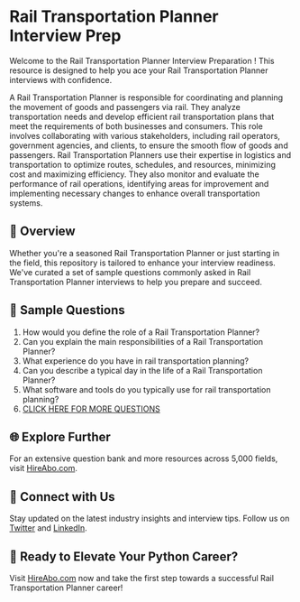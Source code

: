 # Rail Transportation Planner Interview Prep

Welcome to the Rail Transportation Planner Interview Preparation ! This resource is designed to help you ace your Rail Transportation Planner interviews with confidence.

A Rail Transportation Planner is responsible for coordinating and planning the movement of goods and passengers via rail. They analyze transportation needs and develop efficient rail transportation plans that meet the requirements of both businesses and consumers. This role involves collaborating with various stakeholders, including rail operators, government agencies, and clients, to ensure the smooth flow of goods and passengers. Rail Transportation Planners use their expertise in logistics and transportation to optimize routes, schedules, and resources, minimizing cost and maximizing efficiency. They also monitor and evaluate the performance of rail operations, identifying areas for improvement and implementing necessary changes to enhance overall transportation systems.

## 🚀 Overview

Whether you're a seasoned Rail Transportation Planner or just starting in the field, this repository is tailored to enhance your interview readiness. We've curated a set of sample questions commonly asked in Rail Transportation Planner interviews to help you prepare and succeed.

## 📝 Sample Questions

1. How would you define the role of a Rail Transportation Planner?
2. Can you explain the main responsibilities of a Rail Transportation Planner?
3. What experience do you have in rail transportation planning?
4. Can you describe a typical day in the life of a Rail Transportation Planner?
5. What software and tools do you typically use for rail transportation planning?
6. [CLICK HERE FOR MORE QUESTIONS](https://hireabo.com/job/23_2_14/Rail%20Transportation%20Planner)

## 🌐 Explore Further

For an extensive question bank and more resources across 5,000 fields, visit [HireAbo.com](https://www.hireabo.com).

## 📱 Connect with Us

Stay updated on the latest industry insights and interview tips. Follow us on [Twitter](https://twitter.com/hireabo) and [LinkedIn](https://www.linkedin.com/in/hire-abo-3609972a8/).

## 🚀 Ready to Elevate Your Python Career?

Visit [HireAbo.com](https://www.hireabo.com) now and take the first step towards a successful Rail Transportation Planner career!